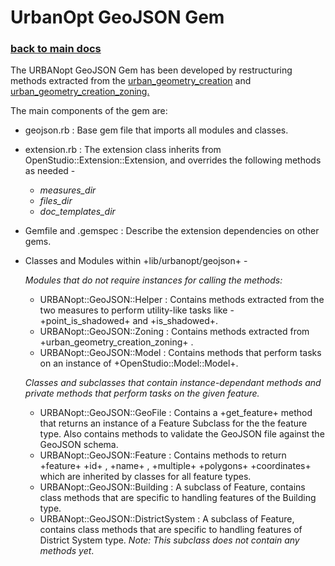 # UrbanOpt GeoJSON Gem

### [back to main docs](../)

The URBANopt GeoJSON Gem has been developed by restructuring methods extracted from the
[urban_geometry_creation](https://github.com/NREL/openstudio-urban-measures/tree/develop/measures/urban_geometry_creation)
and
[urban_geometry_creation_zoning.](https://github.com/NREL/openstudio-urban-measures/tree/develop/measures/urban_geometry_creation_zoning)

The main components of the gem are: 

- geojson.rb : Base gem file that imports all modules and classes. 
- extension.rb : The extension class inherits from OpenStudio::Extension::Extension, and
  overrides the following methods as needed -
    - _measures_dir_
    - _files_dir_
    - _doc_templates_dir_
- Gemfile and .gemspec : Describe the extension dependencies on other gems. 
- Classes and Modules within +lib/urbanopt/geojson+ -


    *Modules that do not require instances for calling the methods:*

    - URBANopt::GeoJSON::Helper : Contains methods extracted from the two measures to
      perform utility-like tasks like - +point_is_shadowed+ and +is_shadowed+.
    - URBANopt::GeoJSON::Zoning : Contains methods extracted from
      +urban_geometry_creation_zoning+ .
    - URBANopt::GeoJSON::Model : Contains methods that perform tasks on an instance of
      +OpenStudio::Model::Model+. 

    *Classes and subclasses that contain instance-dependant methods and private methods
    that perform tasks on the given feature.*

    - URBANopt::GeoJSON::GeoFile : Contains a +get_feature+ method that returns an
      instance of a Feature Subclass for the the feature type. Also contains methods to validate the GeoJSON
      file against the GeoJSON schema. 
    - URBANopt::GeoJSON::Feature : Contains methods to return +feature+ +id+ , +name+ ,
      +multiple+ +polygons+ +coordinates+ which are inherited by classes for all feature types.
    - URBANopt::GeoJSON::Building : A subclass of Feature, contains class methods that
      are specific to handling features of the Building type. 
    - URBANopt::GeoJSON::DistrictSystem : A subclass of Feature, contains class methods
      that are specific to handling features of District System type. *Note: This subclass does not contain any methods yet*. 

